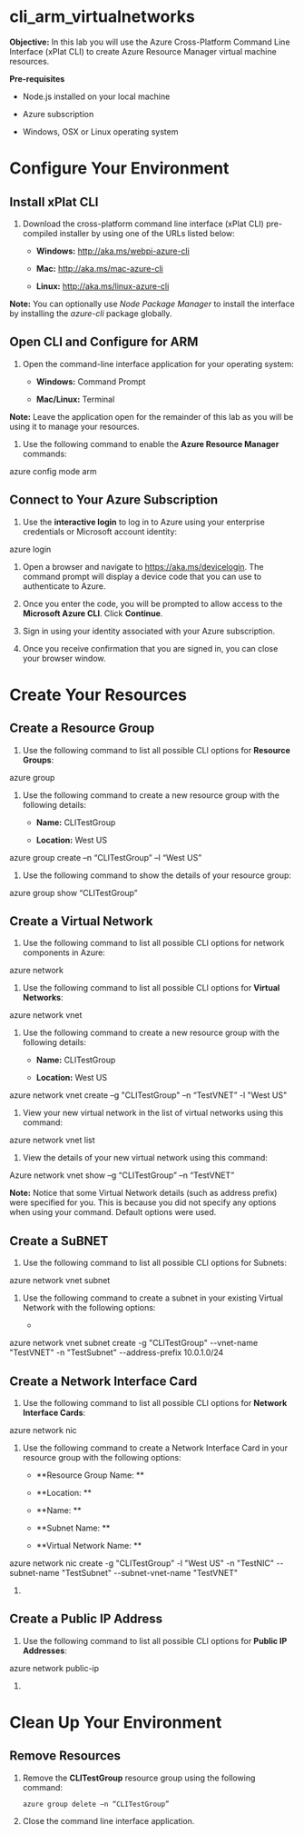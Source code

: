 # cli_arm_virtualnetworks

**Objective:** In this lab you will use the Azure Cross-Platform Command
Line Interface (xPlat CLI) to create Azure Resource Manager virtual
machine resources.

**Pre-requisites**

-   Node.js installed on your local machine

-   Azure subscription

-   Windows, OSX or Linux operating system

Configure Your Environment
==========================

Install xPlat CLI
-----------------

1.  Download the cross-platform command line interface (xPlat CLI)
    pre-compiled installer by using one of the URLs listed below:

    -   **Windows:** <http://aka.ms/webpi-azure-cli>

    -   **Mac:** <http://aka.ms/mac-azure-cli>

    -   **Linux:** <http://aka.ms/linux-azure-cli>

**Note:** You can optionally use *Node Package* *Manager* to install the
interface by installing the *azure-cli* package globally.

Open CLI and Configure for ARM
------------------------------

1.  Open the command-line interface application for your operating
    system:

    -   **Windows:** Command Prompt

    -   **Mac/Linux:** Terminal

**Note:** Leave the application open for the remainder of this lab as
you will be using it to manage your resources.

1.  Use the following command to enable the **Azure Resource Manager**
    commands:

azure config mode arm

Connect to Your Azure Subscription
----------------------------------

1.  Use the **interactive login** to log in to Azure using your
    enterprise credentials or Microsoft account identity:

azure login

1.  Open a browser and navigate to <https://aka.ms/devicelogin>. The
    command prompt will display a device code that you can use to
    authenticate to Azure.

2.  Once you enter the code, you will be prompted to allow access to the
    **Microsoft Azure CLI**. Click **Continue**.

3.  Sign in using your identity associated with your Azure subscription.

4.  Once you receive confirmation that you are signed in, you can close
    your browser window.

Create Your Resources
=====================

Create a Resource Group
-----------------------

1.  Use the following command to list all possible CLI options for
    **Resource Groups**:

azure group

1.  Use the following command to create a new resource group with the
    following details:

    -   **Name:** CLITestGroup

    -   **Location:** West US

azure group create –n “CLITestGroup” –l “West US”

1.  Use the following command to show the details of your resource
    group:

azure group show “CLITestGroup”

Create a Virtual Network
------------------------

1.  Use the following command to list all possible CLI options for
    network components in Azure:

azure network

1.  Use the following command to list all possible CLI options for
    **Virtual Networks**:

azure network vnet

1.  Use the following command to create a new resource group with the
    following details:

    -   **Name:** CLITestGroup

    -   **Location:** West US

azure network vnet create –g "CLITestGroup" –n “TestVNET” -l "West US"

1.  View your new virtual network in the list of virtual networks using
    this command:

azure network vnet list

1.  View the details of your new virtual network using this command:

Azure network vnet show –g “CLITestGroup” –n “TestVNET”

**Note:** Notice that some Virtual Network details (such as address
prefix) were specified for you. This is because you did not specify any
options when using your command. Default options were used.

Create a SuBNET
---------------

1.  Use the following command to list all possible CLI options for
    Subnets:

azure network vnet subnet

1.  Use the following command to create a subnet in your existing
    Virtual Network with the following options:

    -   

azure network vnet subnet create -g "CLITestGroup" --vnet-name
"TestVNET" -n "TestSubnet" --address-prefix 10.0.1.0/24

Create a Network Interface Card 
--------------------------------

1.  Use the following command to list all possible CLI options for
    **Network Interface Cards**:

azure network nic

1.  Use the following command to create a Network Interface Card in your
    resource group with the following options:

    -   **Resource Group Name: **

    -   **Location: **

    -   **Name: **

    -   **Subnet Name: **

    -   **Virtual Network Name: **

azure network nic create -g "CLITestGroup" -l "West US" -n "TestNIC"
--subnet-name "TestSubnet" --subnet-vnet-name "TestVNET"

1.  

Create a Public IP Address
--------------------------

1.  Use the following command to list all possible CLI options for
    **Public IP Addresses**:

azure network public-ip

1.  

Clean Up Your Environment
=========================

Remove Resources
----------------

1.  Remove the **CLITestGroup** resource group using the following
    command:

        azure group delete –n “CLITestGroup”

1.  Close the command line interface application.


